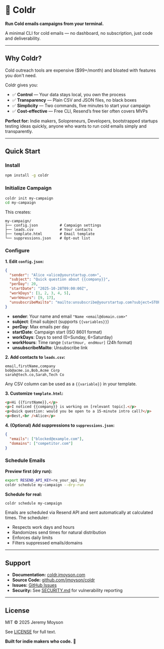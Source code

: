# 🧊 Coldr

**Run Cold emails campaigns from your terminal.**

A minimal CLI for cold emails — no dashboard, no subscription, just code and deliverability.

---

## Why Coldr?

Cold outreach tools are expensive ($99+/month) and bloated with features you don't need.

Coldr gives you:

- ✅ **Control** — Your data stays local, you own the process
- ✅ **Transparency** — Plain CSV and JSON files, no black boxes
- ✅ **Simplicity** — Two commands, five minutes to start your campaign
- ✅ **Cost-effective** — Free CLI, Resend’s free tier often covers MVPs

**Perfect for:** Indie makers, Solopreneurs, Developers, bootstrapped startups testing ideas quickly, anyone who wants to run cold emails simply and transparently.

---

## Quick Start

### Install

```bash
npm install -g coldr
```

### Initialize Campaign

```bash
coldr init my-campaign
cd my-campaign
```

This creates:

```
my-campaign/
├── config.json          # Campaign settings
├── leads.csv            # Your contacts
├── template.html        # Email template
└── suppressions.json    # Opt-out list
```

### Configure

**1. Edit `config.json`:**

```json
{
  "sender": "Alice <alice@yourstartup.com>",
  "subject": "Quick question about {{company}}",
  "perDay": 20,
  "startDate": "2025-10-28T09:00:00Z",
  "workDays": [1, 2, 3, 4, 5],
  "workHours": [9, 17],
  "unsubscribeMailto": "mailto:unsubscribe@yourstartup.com?subject=STOP"
}
```

- **sender**: Your name and email `"Name <email@domain.com>"`
- **subject**: Email subject (supports `{{variables}}`)
- **perDay**: Max emails per day
- **startDate**: Campaign start (ISO 8601 format)
- **workDays**: Days to send (0=Sunday, 6=Saturday)
- **workHours**: Time range `[startHour, endHour]` (24h format)
- **unsubscribeMailto**: Unsubscribe link

**2. Add contacts to `leads.csv`:**

```csv
email,firstName,company
bob@acme.io,Bob,Acme Corp
sarah@tech.co,Sarah,Tech Co
```

Any CSV column can be used as a `{{variable}}` in your template.

**3. Customize `template.html`:**

```html
<p>Hi {{firstName}},</p>
<p>I noticed {{company}} is working on [relevant topic].</p>
<p>Quick question: would you be open to a 15-minute intro call?</p>
<p>Best,<br />Alice</p>
```

**4. (Optional) Add suppressions to `suppressions.json`:**

```json
{
  "emails": ["blocked@example.com"],
  "domains": ["competitor.com"]
}
```

### Schedule Emails

**Preview first (dry run):**
```bash
export RESEND_API_KEY=re_your_api_key
coldr schedule my-campaign --dry-run
```

**Schedule for real:**
```bash
coldr schedule my-campaign
```

Emails are scheduled via Resend API and sent automatically at calculated times. The scheduler:
- Respects work days and hours
- Randomizes send times for natural distribution
- Enforces daily limits
- Filters suppressed emails/domains

---

## Support

- **Documentation:** [coldr.jmoyson.com](https://coldr.jmoyson.com)
- **Source Code:** [github.com/jmoyson/coldr](https://github.com/jmoyson/coldr)
- **Issues:** [GitHub Issues](https://github.com/jmoyson/coldr/issues)
- **Security:** See [SECURITY.md](SECURITY.md) for vulnerability reporting

---

## License

MIT © 2025 Jeremy Moyson

See [LICENSE](LICENSE) for full text.

**Built for indie makers who code.** 🧊
